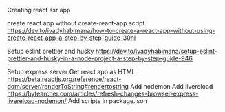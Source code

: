 Creating react ssr app

create react app without create-react-app script
https://dev.to/ivadyhabimana/how-to-create-a-react-app-without-using-create-react-app-a-step-by-step-guide-30nl

Setup eslint prettier and husky
https://dev.to/ivadyhabimana/setup-eslint-prettier-and-husky-in-a-node-project-a-step-by-step-guide-946

Setup express server
Get react app as HTML https://beta.reactjs.org/reference/react-dom/server/renderToString#rendertostring
Add nodemon
Add livereload
https://bytearcher.com/articles/refresh-changes-browser-express-livereload-nodemon/
Add scripts in package.json
